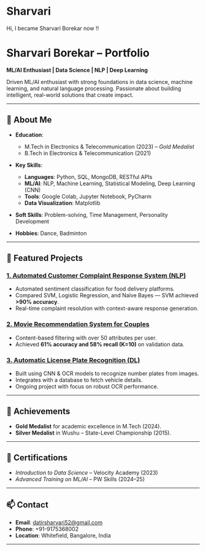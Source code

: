 # Sharvari
Hi, I became Sharvari Borekar now !!


# Sharvari Borekar – Portfolio

**ML/AI Enthusiast | Data Science | NLP | Deep Learning**

Driven ML/AI enthusiast with strong foundations in data science, machine learning, and natural language processing. Passionate about building intelligent, real-world solutions that create impact.

---

## 🚀 About Me
- **Education**:  
  - M.Tech in Electronics & Telecommunication (2023) – *Gold Medalist*  
  - B.Tech in Electronics & Telecommunication (2021)  

- **Key Skills**:  
  - **Languages**: Python, SQL, MongoDB, RESTful APIs  
  - **ML/AI**: NLP, Machine Learning, Statistical Modeling, Deep Learning (CNN)  
  - **Tools**: Google Colab, Jupyter Notebook, PyCharm  
  - **Data Visualization**: Matplotlib  

- **Soft Skills**: Problem-solving, Time Management, Personality Development  
- **Hobbies**: Dance, Badminton  

---

## 📂 Featured Projects

### [1. Automated Customer Complaint Response System (NLP)](https://github.com/SharvariDatir5/NLP-Project/tree/main)
- Automated sentiment classification for food delivery platforms.  
- Compared SVM, Logistic Regression, and Naïve Bayes — SVM achieved **>90% accuracy**.  
- Real-time complaint resolution with context-aware response generation.

### [2. Movie Recommendation System for Couples](projects/movie-recommendation-ml/)
- Content-based filtering with over 50 attributes per user.  
- Achieved **61% accuracy and 58% recall (K=10)** on validation data.

### [3. Automatic License Plate Recognition (DL)](projects/license-plate-recognition/)
- Built using CNN & OCR models to recognize number plates from images.  
- Integrates with a database to fetch vehicle details.  
- Ongoing project with focus on robust OCR performance.

---

## 🏅 Achievements
- **Gold Medalist** for academic excellence in M.Tech (2024).  
- **Silver Medalist** in Wushu – State-Level Championship (2015).

---

## 📜 Certifications
- *Introduction to Data Science* – Velocity Academy (2023)  
- *Advanced Training on ML/AI* – PW Skills (2024–25)

---

## 📫 Contact
- **Email**: datirsharvari52@gmail.com  
- **Phone**: +91-9175368002  
- **Location**: Whitefield, Bangalore, India  

---
